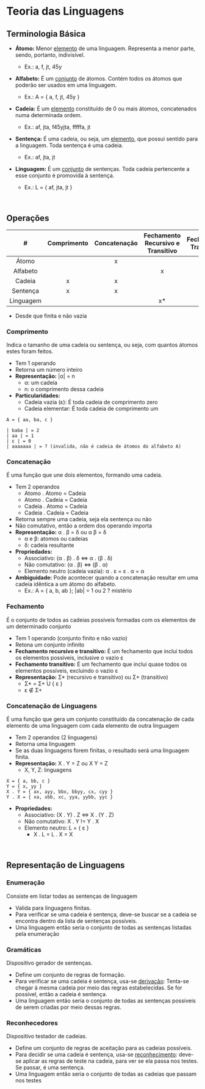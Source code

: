 # Teoria das Linguagens

## Terminologia Básica

- **Átomo:** Menor <ins>elemento</ins> de uma linguagem. Representa a menor parte, sendo, portanto, indivisível.

  - Ex.: a, f, jt, 45y

- **Alfabeto:** É um <ins>conjunto</ins> de átomos. Contém todos os átomos que poderão ser usados em uma linguagem.
  - Ex.: A = { a, f, jt, 45y }
- **Cadeia:** É um <ins>elemento</ins> constituído de 0 ou mais átomos, concatenados numa determinada ordem.

  - Ex.: af, jta, f45yjta, fffffa, jt

- **Sentença:** É uma cadeia, ou seja, um <ins>elemento</ins>, que possui sentido para a linguagem. Toda sentença é uma cadeia.

  - Ex.: af, jta, jt

- **Linguagem:** É um <ins>conjunto</ins> de sentenças. Toda cadeia pertencente a esse conjunto é promovida à sentença.
  - Ex.: L = { af, jta, jt }

<br/>

## Operações

|     #     | Comprimento | Concatenação | Fechamento Recursivo e Transitivo | Fechamento Transitivo | Concatenação de Linguagens |
| :-------: | :---------: | :----------: | :-------------------------------: | :-------------------: | :------------------------: |
|   Átomo   |             |      x       |                                   |                       |                            |
| Alfabeto  |             |              |                 x                 |           x           |                            |
|  Cadeia   |      x      |      x       |                                   |                       |                            |
| Sentença  |      x      |      x       |                                   |                       |                            |
| Linguagem |             |              |                x\*                |          x\*          |             x              |

- Desde que finita e não vazia

### Comprimento

Indica o tamanho de uma cadeia ou sentença, ou seja, com quantos átomos estes foram feitos.

- Tem 1 operando
- Retorna um número inteiro
- **Representação:** |α| = n
  - α: um cadeia
  - n: o comprimento dessa cadeia
- **Particularidades:**
  - Cadeia vazia (ε): É toda cadeia de comprimento zero
  - Cadeia elementar: É toda cadeia de comprimento um

```
A = { aa, ba, c }

| baba | = 2
| aa | = 1
| ε | = 0
| aaaaaaa | = ? (invalida, não é cadeia de átomos do alfabeto A)

```

### Concatenação

É uma função que une dois elementos, formando uma cadeia.

- Tem 2 operandos
  - Atomo . Atomo = Cadeia
  - Atomo . Cadeia = Cadeia
  - Cadeia . Atomo = Cadeia
  - Cadeia . Cadeia = Cadeia
- Retorna sempre uma cadeia, seja ela sentença ou não
- Não comutativo, então a ordem dos operando importa
- **Representação:** α . β = δ ou α β = δ
  - α e β: atomos ou cadeias
  - δ: cadeia resultante
- **Propriedades:**
  - Associativo: (α . β) . δ <=> α . (β . δ)
  - Não comutativo: (α . β) <=> (β . α)
  - Elemento neutro (cadeia vazia): α . ε = ε . α = α
- **Ambiguidade:** Pode acontecer quando a concatenação resultar em uma cadeia idêntica a um átomo do alfabeto.
  - Ex.: A = { a, b, ab }; |ab| = 1 ou 2 ? mistério

### Fechamento

É o conjunto de todos as cadeias possíveis formadas com os elementos de um determinado conjunto

- Tem 1 operando (conjunto finito e não vazio)
- Retona um conjunto infinito
- **Fechamento recursivo e transitivo:** É um fechamento que inclui todos os elementos possíveis, inclusive o vazio ε
- **Fechamento transitivo:** É um fechamento que inclui quase todos os elementos possíveis, excluindo o vazio ε
- **Representação:** Σ\* (recursivo e transitivo) ou Σ+ (transitivo)
  - Σ\* = Σ+ U { ε }
  - ε ∉ Σ+

### Concatenação de Linguagens

É uma função que gera um conjunto constituído da concatenação de cada elemento de uma linguagem com cada elemento de outra linguagem

- Tem 2 operandos (2 linguagens)
- Retorna uma linguagem
- Se as duas linguagens forem finitas, o resultado será uma linguagem finita.
- **Representação:** X . Y = Z ou X Y = Z
  - X, Y, Z: linguagens

```
X = { a, bb, c }
Y = { x, yy }
X . Y = { ax, ayy, bbx, bbyy, cx, cyy }
Y . X = { xa, xbb, xc, yya, yybb, yyc }
```

- **Propriedades:**
  - Associativo: (X . Y) . Z <=> X . (Y . Z)
  - Não comutativo: X . Y != Y . X
  - Elemento neutro: L = { ε }
    - X . L = L . X = X

<br/>

## Representação de Linguagens

### Enumeração

Consiste em listar todas as sentenças de linguagem

- Valida para linguagens finitas.
- Para verificar se uma cadeia é sentença, deve-se buscar se a cadeia se encontra dentro da lista de sentenças possíveis.
- Uma linguagem então seria o conjunto de todas as sentenças listadas pela enumeração

### Gramáticas

Dispositivo gerador de sentenças.

- Define um conjunto de regras de formação.
- Para verificar se uma cadeia é sentença, usa-se <ins>derivação</ins>: Tenta-se chegar à mesma cadeia por meio das regras estabelecidas. Se for possível, então a cadeia é sentença.
- Uma linguagem então seria o conjunto de todas as sentenças possíveis de serem criadas por meio dessas regras.

### Reconhecedores

Dispositivo testador de cadeias.

- Define um conjunto de regras de aceitação para as cadeias possíveis.
- Para decidir se uma cadeia é sentença, usa-se <ins>reconhecimento</ins>: deve-se aplicar as regras de teste na cadeia, para ver se ela passa nos testes. Se passar, é uma sentença.
- Uma linguagem então seria o conjunto de todas as cadeias que passam nos testes
